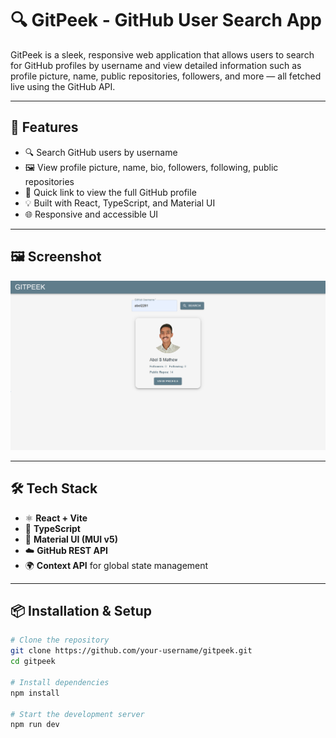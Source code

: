 # 🔍 GitPeek - GitHub User Search App

GitPeek is a sleek, responsive web application that allows users to search for GitHub profiles by username and view detailed information such as profile picture, name, public repositories, followers, and more — all fetched live using the GitHub API.

---

## 🚀 Features

- 🔍 Search GitHub users by username
- 🖼️ View profile picture, name, bio, followers, following, public repositories
- 📎 Quick link to view the full GitHub profile
- 💡 Built with React, TypeScript, and Material UI
- 🌐 Responsive and accessible UI

---

## 🖼️ Screenshot

<img src="src/assets/Screenshot 2025-06-02 195721.png" alt="GitPeek UI" width="600" />

---

## 🛠️ Tech Stack

- ⚛️ **React + Vite**
- 📘 **TypeScript**
- 🎨 **Material UI (MUI v5)**
- ☁️ **GitHub REST API**
- 🌍 **Context API** for global state management

---

## 📦 Installation & Setup

```bash
# Clone the repository
git clone https://github.com/your-username/gitpeek.git
cd gitpeek

# Install dependencies
npm install

# Start the development server
npm run dev

